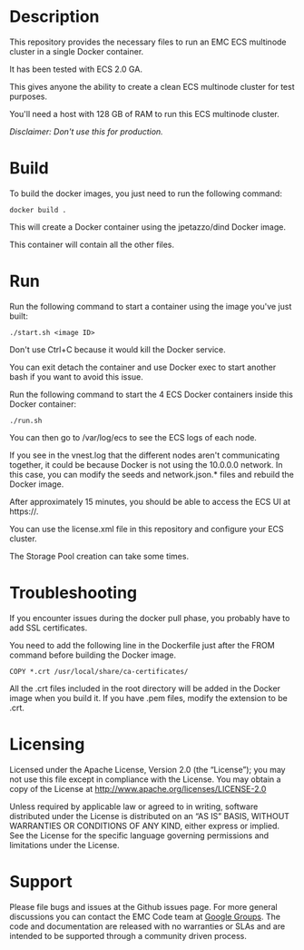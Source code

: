 # Description

This repository provides the necessary files to run an EMC ECS multinode cluster in a single Docker container.

It has been tested with ECS 2.0 GA.

This gives anyone the ability to create a clean ECS multinode cluster for test purposes.

You'll need a host with 128 GB of RAM to run this ECS multinode cluster.

*Disclaimer: Don't use this for production.*

# Build

To build the docker images, you just need to run the following command:

```
docker build .
```

This will create a Docker container using the jpetazzo/dind Docker image.

This container will contain all the other files.

# Run

Run the following command to start a container using the image you've just built:

```
./start.sh <image ID>
```

Don't use Ctrl+C because it would kill the Docker service.

You can exit detach the container and use Docker exec to start another bash if you want to avoid this issue.

Run the following command to start the 4 ECS Docker containers inside this Docker container:

```
./run.sh
```

You can then go to /var/log/ecs to see the ECS logs of each node.

If you see in the vnest.log that the different nodes aren't communicating together, it could be because Docker is not using the 10.0.0.0 network. In this case, you can modify the seeds and network.json.* files and rebuild the Docker image.

After approximately 15 minutes, you should be able to access the ECS UI at https://<host>.

You can use the license.xml file in this repository and configure your ECS cluster.

The Storage Pool creation can take some times.

# Troubleshooting

If you encounter issues during the docker pull phase, you probably have to add SSL certificates.

You need to add the following line in the Dockerfile just after the FROM command before building the Docker image.

```
COPY *.crt /usr/local/share/ca-certificates/
```

All the .crt files included in the root directory will be added in the Docker image when you build it. If you have .pem files, modify the extension to be .crt.

# Licensing

Licensed under the Apache License, Version 2.0 (the “License”); you may not use this file except in compliance with the License. You may obtain a copy of the License at <http://www.apache.org/licenses/LICENSE-2.0>

Unless required by applicable law or agreed to in writing, software distributed under the License is distributed on an “AS IS” BASIS, WITHOUT WARRANTIES OR CONDITIONS OF ANY KIND, either express or implied. See the License for the specific language governing permissions and limitations under the License.

# Support

Please file bugs and issues at the Github issues page. For more general discussions you can contact the EMC Code team at <a href="https://groups.google.com/forum/#!forum/emccode-users">Google Groups</a>. The code and documentation are released with no warranties or SLAs and are intended to be supported through a community driven process.
